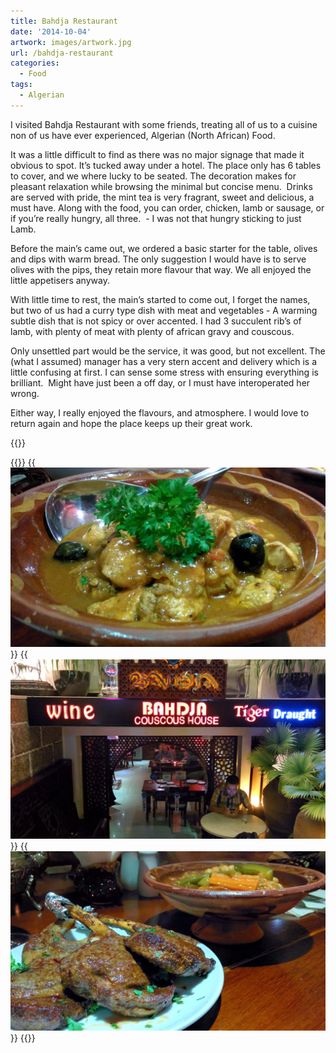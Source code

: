 ```yaml
---
title: Bahdja Restaurant
date: '2014-10-04'
artwork: images/artwork.jpg
url: /bahdja-restaurant
categories:
  - Food
tags:
  - Algerian
---
```


I visited Bahdja Restaurant with some friends, treating all of us to a cuisine non of us have ever experienced, Algerian (North African) Food.

It was a little difficult to find as there was no major signage that made it obvious to spot. It’s tucked away under a hotel. The place only has 6 tables to cover, and we where lucky to be seated. The decoration makes for pleasant relaxation while browsing the minimal but concise menu.  Drinks are served with pride, the mint tea is very fragrant, sweet and delicious, a must have. Along with the food, you can order, chicken, lamb or sausage, or if you’re really hungry, all three.  - I was not that hungry sticking to just Lamb.

Before the main’s came out, we ordered a basic starter for the table, olives and dips with warm bread. The only suggestion I would have is to serve olives with the pips, they retain more flavour that way. We all enjoyed the little appetisers anyway.

With little time to rest, the main’s started to come out, I forget the names, but two of us had a curry type dish with meat and vegetables - A warming subtle dish that is not spicy or over accented. I had 3 succulent rib’s of lamb, with plenty of meat with plenty of african gravy and couscous.

Only unsettled part would be the service, it was good, but not excellent. The (what I assumed) manager has a very stern accent and delivery which is a little confusing at first. I can sense some stress with ensuring everything is brilliant.  Might have just been a off day, or I must have interoperated her wrong.

Either way, I really enjoyed the flavours, and atmosphere. I would love to return again and hope the place keeps up their great work.

{{<place ChIJZVdbMEEvdTERD-vUoOlBxyQ>}}

{{<gallery>}}
  {{<img src="images/IMG_20141004_202158.jpg" title="Chicken Dish">}}
  {{<img src="images/IMG_20141004_192512.jpg" title="Bahdja Couscous House">}}
  {{<img src="images/IMG_20141004_202147.jpg" title="Bahdja Restaurant &#8211; Ho Chi Minh City">}}
{{</gallery>}}
